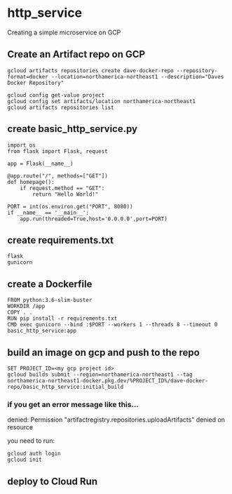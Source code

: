 # http_service
 
Creating a simple microservice on GCP

## Create an Artifact repo on GCP
```
gcloud artifacts repositories create dave-docker-repo --repository-format=docker --location=northamerica-northeast1 --description="Daves Docker Repository"

gcloud config get-value project
gcloud config set artifacts/location northamerica-northeast1
gcloud artifacts repositories list
```
## create basic_http_service.py

	import os
	from flask import Flask, request

	app = Flask(__name__)

	@app.route("/", methods=["GET"])
	def homepage():
		if request.method == "GET":
			return "Hello World!"

	PORT = int(os.environ.get("PORT", 8080))
	if __name__ == '__main__':
		app.run(threaded=True,host='0.0.0.0',port=PORT)

## create requirements.txt

	flask
	gunicorn

## create a Dockerfile

	FROM python:3.6-slim-buster
	WORKDIR /app
	COPY . .
	RUN pip install -r requirements.txt
	CMD exec gunicorn --bind :$PORT --workers 1 --threads 8 --timeout 0 basic_http_service:app


## build an image on gcp and push to the repo
```
SET PROJECT_ID=<my gcp project id>
gcloud builds submit --region=northamerica-northeast1 --tag northamerica-northeast1-docker.pkg.dev/%PROJECT_ID%/dave-docker-repo/basic_http_service:initial_build
```

### if you get an error message like this...
denied: Permission "artifactregistry.repositories.uploadArtifacts" denied on resource

you need to run:
```
gcloud auth login
gcloud init
```


## deploy to Cloud Run



